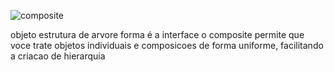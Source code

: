 

![composite](https://github.com/giovaniavila/bertoti/assets/112128418/8ac5cb00-6507-4239-ba65-b96b24971310)


objeto estrutura de arvore
forma é a interface
o composite permite que voce trate objetos individuais e composicoes de forma uniforme, facilitando a criacao de hierarquia
